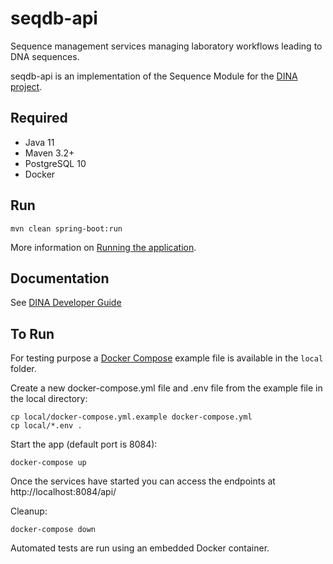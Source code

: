 # seqdb-api

Sequence management services managing laboratory workflows leading to DNA sequences.

seqdb-api is an implementation of the Sequence Module for the [DINA project](https://www.dina-project.net/).

## Required

* Java 11
* Maven 3.2+
* PostgreSQL 10
* Docker

## Run

```
mvn clean spring-boot:run
```

More information on [Running the application](docs/running.adoc).

## Documentation

See [DINA Developer Guide](https://aafc-bicoe.github.io/dina-documentation/developer/)

## To Run

For testing purpose a [Docker Compose](https://docs.docker.com/compose/) example file is available in the `local` folder.

Create a new docker-compose.yml file and .env file from the example file in the local directory:

```
cp local/docker-compose.yml.example docker-compose.yml
cp local/*.env .
```

Start the app (default port is 8084):

```
docker-compose up
```

Once the services have started you can access the endpoints at http://localhost:8084/api/

Cleanup:
```
docker-compose down
```

Automated tests are run using an embedded Docker container.
